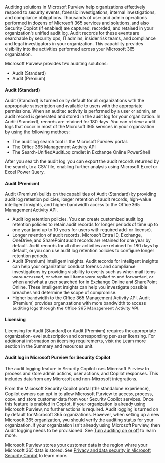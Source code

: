
Auditing solutions in Microsoft Purview help organizations effectively respond to security events, forensic investigations, internal investigations, and compliance obligations. Thousands of user and admin operations performed in dozens of Microsoft 365 services and solutions, and also Security Copilot (if enabled) are captured, recorded, and retained in your organization's unified audit log. Audit records for these events are searchable by security ops, IT admins, insider risk teams, and compliance and legal investigators in your organization. This capability provides visibility into the activities performed across your Microsoft 365 organization.

Microsoft Purview provides two auditing solutions:

- Audit (Standard)
- Audit (Premium)

#### Audit (Standard)
Audit (Standard) is turned on by default for all organizations with the appropriate subscription and available to users with the appropriate permissions. When an audited activity is performed by a user or admin, an audit record is generated and stored in the audit log for your organization. In Audit (Standard), records are retained for 180 days. You can retrieve audit logs that occur in most of the Microsoft 365 services in your organization by using the following methods:

- The audit log search tool in the Microsoft Purview portal.
- The Office 365 Management Activity API
- The Search-UnifiedAuditLog cmdlet in Exchange Online PowerShell

After you search the audit log, you can export the audit records returned by the search, to a CSV file, enabling further analysis using Microsoft Excel or Excel Power Query.

#### Audit (Premium)

Audit (Premium) builds on the capabilities of Audit (Standard) by providing audit log retention policies, longer retention of audit records, high-value intelligent insights, and higher bandwidth access to the Office 365 Management Activity API.

- Audit log retention policies. You can create customized audit log retention policies to retain audit records for longer periods of time up to one year (and up to 10 years for users with required add-on license).
- Longer retention of audit records. Microsoft Entra ID, Exchange, OneDrive, and SharePoint audit records are retained for one year by default. Audit records for all other activities are retained for 180 days by default, or you can use audit log retention policies to configure longer retention periods.
- Audit (Premium) intelligent insights. Audit records for intelligent insights can help your organization conduct forensic and compliance investigations by providing visibility to events such as when mail items were accessed, or when mail items were replied to and forwarded, or when and what a user searched for in Exchange Online and SharePoint Online. These intelligent insights can help you investigate possible breaches and determine the scope of compromise.
- Higher bandwidth to the Office 365 Management Activity API. Audit (Premium) provides organizations with more bandwidth to access auditing logs through the Office 365 Management Activity API.

#### Licensing

Licensing for Audit (Standard) or Audit (Premium) requires the appropriate organization-level subscription and corresponding per-user licensing. For additional information on licensing requirements, visit the Learn more section in the Summary and resources unit.

#### Audit log in Microsoft Purview for Security Copilot

The audit logging feature in Security Copilot uses Microsoft Purview to process and store admin actions, user actions, and Copilot responses. This includes data from any Microsoft and non-Microsoft integrations.

From the Microsoft Security Copilot portal (the standalone experience), Copilot owners can opt in to allow Microsoft Purview to access, process, copy, and store customer data from your Security Copilot services. Once this feature is enabled in Copilot, if your organization is already using Microsoft Purview, no further actions is required. Audit logging is turned on by default for Microsoft 365 organizations. However, when setting up a new Microsoft 365 organization, you should verify the auditing status for your organization. If your organization isn't already using Microsoft Purview, then Audit logging needs to be provisioned. See [Turn auditing on or off](/purview/audit-log-enable-disable) to learn more.

Microsoft Purview stores your customer data in the region where your Microsoft 365 data is stored. See [Privacy and data security in Microsoft Security Copilot](//copilot/security/privacy-data-security#audit-log-in-microsoft-purview-for-security-copilot) to learn more.
